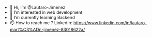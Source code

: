 - 👋 Hi, I’m @Lautaro-Jimenez
- 👀 I’m interested in web development
- 🌱 I’m currently learning Backend
- 📫 How to reach me ? 
      LinkedIn: https://www.linkedin.com/in/lautaro-mart%C3%ADn-jimenez-83018622a/

<!---
Lautaro-Jimenez/Lautaro-Jimenez is a ✨ special ✨ repository because its `README.md` (this file) appears on your GitHub profile.
You can click the Preview link to take a look at your changes.
--->
